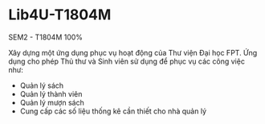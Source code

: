 # Lib4U-T1804M


SEM2 - T1804M
100%

Xây dựng một ứng dụng phục vụ hoạt động của Thư viện Đại học FPT. Ứng dụng cho phép Thủ thư và Sinh viên sử dụng để phục vụ các công việc như:
+ Quản lý sách
+ Quản lý thành viên
+ Quản lý mượn sách
+ Cung cấp các số liệu thống kê cần thiết cho nhà quản lý

 
 
 		



